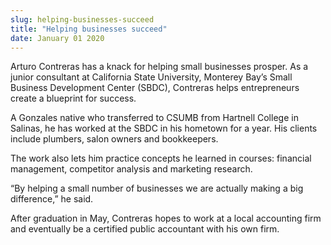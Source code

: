 ```yaml
---
slug: helping-businesses-succeed
title: "Helping businesses succeed"
date: January 01 2020
---
```


 
<p>
  Arturo Contreras has a knack for helping small businesses prosper. As a junior
  consultant at California State University, Monterey Bay’s Small Business
  Development Center (SBDC), Contreras helps entrepreneurs create a blueprint
  for success.
</p>
<p>
  A Gonzales native who transferred to CSUMB from Hartnell College in Salinas,
  he has worked at the SBDC in his hometown for a year. His clients include
  plumbers, salon owners and bookkeepers.
</p>
<p>
  The work also lets him practice concepts he learned in courses: financial
  management, competitor analysis and marketing research.
</p>
<p>
  “By helping a small number of businesses we are actually making a big
  difference,” he said.
</p>
<p>
  After graduation in May, Contreras hopes to work at a local accounting firm
  and eventually be a certified public accountant with his own firm.
</p>
 
